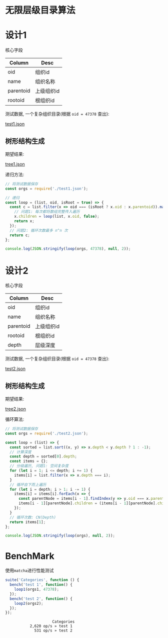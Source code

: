 # 无限层级目录算法

# 设计1

核心字段

Column | Desc
--- | ---
oid | 组织id
name | 组织名称
parentoid | 上级组织id
rootoid | 根组织id

测试数据, 一个复杂组织目录(根据 `oid = 47378` 查出):

<a href="/basic/algorithm/_categories/test1.json" target="_blank">test1.json</a>

## 树形结构生成

期望结果:

<a href="/basic/algorithm/_categories/tree1.json" target="_blank">tree1.json</a>

递归方法:

```js
// 将测试数据保存
const orgs = require('./test1.json');

// 递归
const loop = (list, oid, isRoot = true) => {
  const c = list.filter(x => oid === (isRoot ? x.oid : x.parentoid)).map((x) => {
    // 问题1: 每次都将数组完整传入遍历
    x.children = loop(list, x.oid, false);
    return x;
  });
  // 问题2: 循环次数最多 n^n 次
  return c;
};

console.log(JSON.stringify(loop(orgs, 47378), null, 2));
```

# 设计2

核心字段

Column | Desc
--- | ---
oid | 组织id
name | 组织名称
parentoid | 上级组织id
rootoid | 根组织id
depth | 层级深度

测试数据, 一个复杂组织目录(根据 `oid = 47378` 查出):

<a href="/basic/algorithm/_categories/test2.json" target="_blank">test2.json</a>

## 树形结构生成

期望结果:

<a href="/basic/algorithm/_categories/tree2.json" target="_blank">tree2.json</a>

循环算法:

```js
// 将测试数据保存
const orgs = require('./test2.json');

const loop = (list) => {
  const sorted = list.sort((x, y) => x.depth < y.depth ? 1 : -1);
  // 计算深度
  const depth = sorted[0].depth;
  const items = {};
  // 分级遍历, 问题1: 空间复杂度
  for (let i = 1; i <= depth; i += 1) {
    items[i] = list.filter(x => x.depth === i);  
  }
  // 循环自下而上遍历
  for (let i = depth; i > 1; i -= 1) {
    items[i] = items[i].forEach(x => {
      const parentNode = items[i - 1].findIndex(y => y.oid === x.parentoid);
      items[i - 1][parentNode].children = (items[i - 1][parentNode].children || [] ).concat(x);
    });
  }
  // 循环次数: CN(Depth)
  return items[1];
};

console.log(JSON.stringify(loop(orgs), null, 2));
```

# BenchMark

使用`matcha`进行性能测试

```js
suite('Categories', function () {
  bench('test 1', function() {
    loop1(orgs1, 47378);
  });
  bench('test 2', function() {
    loop2(orgs2);
  });
});
```

```
                     Categories
           2,620 op/s » test 1
             531 op/s » test 2
```